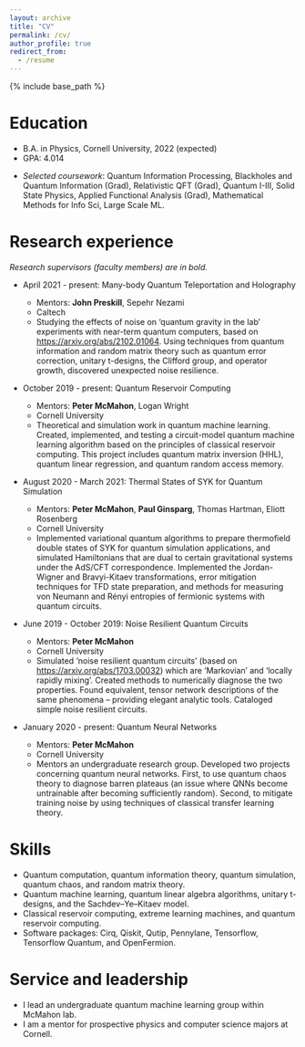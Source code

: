```yaml
---
layout: archive
title: "CV"
permalink: /cv/
author_profile: true
redirect_from:
  - /resume
---
```


{% include base_path %}

Education
======
* B.A. in Physics, Cornell University, 2022 (expected)
* GPA: 4.014
<!-- * *Minor*: Computer Science, *Concentration*: Mathematics -->
* *Selected coursework*: Quantum Information Processing, Blackholes and Quantum Information (Grad), Relativistic QFT (Grad), Quantum I-III, Solid State Physics, Applied Functional Analysis (Grad), Mathematical Methods for Info Sci, Large Scale ML.

Research experience
======
*Research supervisors (faculty members) are in bold.*
* April 2021 - present: Many-body Quantum Teleportation and Holography
  * Mentors: **John Preskill**, Sepehr Nezami
  * Caltech
  * Studying the effects of noise on ‘quantum gravity in the lab’ experiments with near-term quantum computers, based on https://arxiv.org/abs/2102.01064. Using techniques from quantum information and random matrix theory such as quantum error correction, unitary t-designs, the Clifford group, and operator growth, discovered unexpected noise resilience.

* October 2019 - present: Quantum Reservoir Computing
  * Mentors: **Peter McMahon**, Logan Wright
  * Cornell University
  * Theoretical and simulation work in quantum machine learning. Created, implemented, and testing a circuit-model quantum machine learning algorithm based on the principles of classical reservoir computing. This project includes quantum matrix inversion (HHL), quantum linear regression, and quantum random access memory.
 
* August 2020 - March 2021: Thermal States of SYK for Quantum Simulation
  * Mentors: **Peter McMahon**, **Paul Ginsparg**, Thomas Hartman, Eliott Rosenberg
  * Cornell University
  * Implemented variational quantum algorithms to prepare thermofield double states of SYK for quantum simulation applications, and simulated Hamiltonians that are dual to certain gravitational systems under the AdS/CFT correspondence. Implemented the Jordan-Wigner and Bravyi-Kitaev transformations, error mitigation techniques for TFD state preparation, and methods for measuring von Neumann and Rényi entropies of fermionic systems with quantum circuits.

* June 2019 - October 2019: Noise Resilient Quantum Circuits
  * Mentors: **Peter McMahon**
  * Cornell University
  * Simulated ‘noise resilient quantum circuits’ (based on https://arxiv.org/abs/1703.00032) which are ‘Markovian’ and ‘locally rapidly mixing’. Created methods to numerically diagnose the two properties. Found equivalent, tensor network descriptions of the same phenomena – providing elegant analytic tools. Cataloged simple noise resilient circuits.

* January 2020 - present: Quantum Neural Networks
  * Mentors: **Peter McMahon**
  * Cornell University
  * Mentors an undergraduate research group. Developed two projects concerning quantum neural networks. First, to use quantum chaos theory to diagnose barren plateaus (an issue where QNNs become untrainable after becoming sufficiently random). Second, to mitigate training noise by using techniques of classical transfer learning theory.

Skills
======
* Quantum computation, quantum information theory, quantum simulation, quantum chaos, and random matrix theory.
* Quantum machine learning, quantum linear algebra algorithms, unitary t-designs, and the Sachdev–Ye–Kitaev model.
* Classical reservoir computing, extreme learning machines, and quantum reservoir computing.
* Software packages: Cirq, Qiskit, Qutip, Pennylane, Tensorflow, Tensorflow Quantum, and OpenFermion.

<!-- Publications
======
  <ul>{% for post in site.publications %}
    {% include archive-single-cv.html %}
  {% endfor %}</ul>
  
Talks
======
  <ul>{% for post in site.talks %}
    {% include archive-single-talk-cv.html %}
  {% endfor %}</ul>
  
Teaching
======
  <ul>{% for post in site.teaching %}
    {% include archive-single-cv.html %}
  {% endfor %}</ul> -->
  
Service and leadership
======
* I lead an undergraduate quantum machine learning group within McMahon lab.
* I am a mentor for prospective physics and computer science majors at Cornell.
